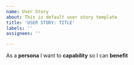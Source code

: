 ```yaml
---
name: User Story
about: This is default user story template
title: 'USER STORY: TITLE'
labels: ''
assignees: ''

---
```


As a **persona** I want to **capability** so I can **benefit**

